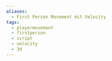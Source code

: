 ```yaml
---
aliases:
  - First Person Movement mit Velocity
tags:
  - playermovement
  - firstperson
  - script
  - velocity
  - 3d
---
```



